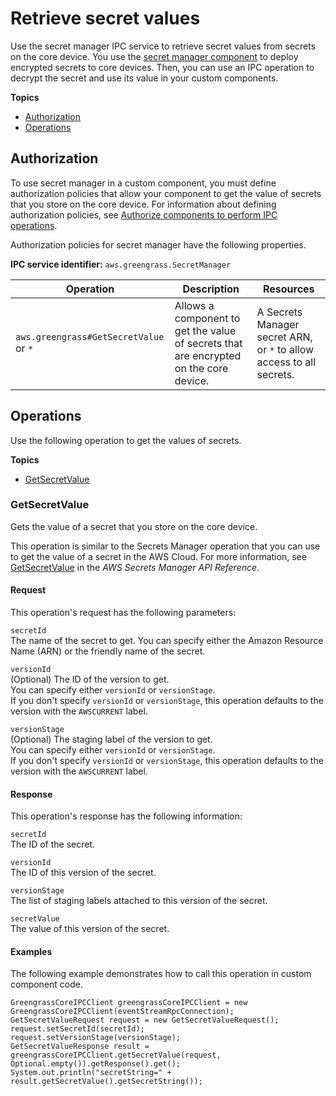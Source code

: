 # Retrieve secret values<a name="ipc-secret-manager"></a>

Use the secret manager IPC service to retrieve secret values from secrets on the core device\. You use the [secret manager component](secret-manager-component.md) to deploy encrypted secrets to core devices\. Then, you can use an IPC operation to decrypt the secret and use its value in your custom components\.

**Topics**
+ [Authorization](#ipc-secret-manager-authorization)
+ [Operations](#ipc-secret-manager-operations)

## Authorization<a name="ipc-secret-manager-authorization"></a>

To use secret manager in a custom component, you must define authorization policies that allow your component to get the value of secrets that you store on the core device\. For information about defining authorization policies, see [Authorize components to perform IPC operations](interprocess-communication.md#ipc-authorization-policies)\.

Authorization policies for secret manager have the following properties\.

**IPC service identifier:** `aws.greengrass.SecretManager`


| Operation | Description | Resources | 
| --- | --- | --- | 
|  `aws.greengrass#GetSecretValue` or `*`  |  Allows a component to get the value of secrets that are encrypted on the core device\.  |  A Secrets Manager secret ARN, or `*` to allow access to all secrets\.  | 

## Operations<a name="ipc-secret-manager-operations"></a>

Use the following operation to get the values of secrets\.

**Topics**
+ [GetSecretValue](#ipc-operation-getsecretvalue)

### GetSecretValue<a name="ipc-operation-getsecretvalue"></a>

Gets the value of a secret that you store on the core device\.

This operation is similar to the Secrets Manager operation that you can use to get the value of a secret in the AWS Cloud\. For more information, see [GetSecretValue](https://docs.aws.amazon.com/secretsmanager/latest/apireference/API_GetSecretValue.html) in the *AWS Secrets Manager API Reference*\.

#### Request<a name="ipc-operation-getsecretvalue-request"></a>

This operation's request has the following parameters:

`secretId`  
The name of the secret to get\. You can specify either the Amazon Resource Name \(ARN\) or the friendly name of the secret\.

`versionId`  
\(Optional\) The ID of the version to get\.  
You can specify either `versionId` or `versionStage`\.  
If you don't specify `versionId` or `versionStage`, this operation defaults to the version with the `AWSCURRENT` label\.

`versionStage`  
\(Optional\) The staging label of the version to get\.  
You can specify either `versionId` or `versionStage`\.  
If you don't specify `versionId` or `versionStage`, this operation defaults to the version with the `AWSCURRENT` label\.

#### Response<a name="ipc-operation-getsecretvalue-response"></a>

This operation's response has the following information:

`secretId`  
The ID of the secret\.

`versionId`  
The ID of this version of the secret\.

`versionStage`  
The list of staging labels attached to this version of the secret\.

`secretValue`  
The value of this version of the secret\.

#### Examples<a name="ipc-operation-getsecretvalue-examples"></a>

The following example demonstrates how to call this operation in custom component code\.

```
GreengrassCoreIPCClient greengrassCoreIPCClient = new GreengrassCoreIPCClient(eventStreamRpcConnection);
GetSecretValueRequest request = new GetSecretValueRequest();
request.setSecretId(secretId);
request.setVersionStage(versionStage);
GetSecretValueResponse result = greengrassCoreIPCClient.getSecretValue(request, Optional.empty()).getResponse().get();
System.out.println("secretString=" + result.getSecretValue().getSecretString());
```